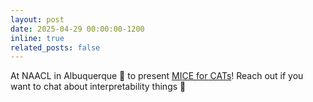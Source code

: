 ```yaml
---
layout: post
date: 2025-04-29 00:00:00-1200
inline: true
related_posts: false
---
```


At NAACL in Albuquerque :cactus: to present [MICE for CATs](https://aclanthology.org/2025.naacl-long.615/)! Reach out if you want to chat about interpretability things 🔎 
